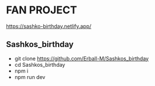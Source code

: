# **FAN PROJECT**
https://sashko-birthday.netlify.app/
## Sashkos_birthday
- git clone https://github.com/Erball-M/Sashkos_birthday
- cd Sashkos_birthday
- npm i
- npm run dev
